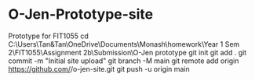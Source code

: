 # O-Jen-Prototype-site
Prototype for FIT1055
cd C:\Users\Tan&Tan\OneDrive\Documents\Monash\homework\Year 1 Sem 2\FIT1055\Assignment 2b\Submission\O-Jen prototype
git init
git add .
git commit -m "Initial site upload"
git branch -M main
git remote add origin https://github.com/<your-username>/o-jen-site.git
git push -u origin main
